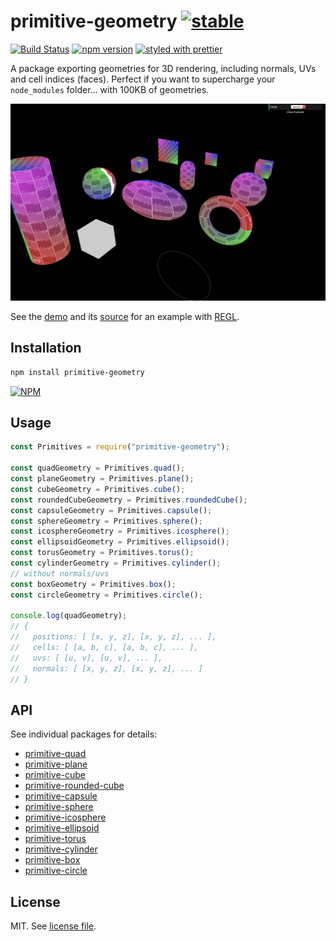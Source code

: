 # primitive-geometry [![stable](http://badges.github.io/stability-badges/dist/stable.svg)](http://github.com/badges/stability-badges)

[![Build Status](https://travis-ci.org/dmnsgn/primitive-geometry.svg?branch=master)](https://travis-ci.org/dmnsgn/primitive-geometry)
[![npm version](https://badge.fury.io/js/primitive-geometry.svg)](https://www.npmjs.com/package/primitive-geometry)
[![styled with prettier](https://img.shields.io/badge/styled_with-prettier-ff69b4.svg)](https://github.com/prettier/prettier)


A package exporting geometries for 3D rendering, including normals, UVs and cell indices (faces). Perfect if you want to supercharge your `node_modules` folder... with 100KB of geometries.

![](https://raw.githubusercontent.com/dmnsgn/primitive-geometry/master/screenshot.gif)

See the [demo](https://dmnsgn.github.io/primitive-geometry/) and its [source](demo/index.js) for an example with [REGL](http://regl.party/).

## Installation

```bash
npm install primitive-geometry
```

[![NPM](https://nodei.co/npm/primitive-geometry.png)](https://nodei.co/npm/primitive-geometry/)

## Usage

```js
const Primitives = require("primitive-geometry");

const quadGeometry = Primitives.quad();
const planeGeometry = Primitives.plane();
const cubeGeometry = Primitives.cube();
const roundedCubeGeometry = Primitives.roundedCube();
const capsuleGeometry = Primitives.capsule();
const sphereGeometry = Primitives.sphere();
const icosphereGeometry = Primitives.icosphere();
const ellipsoidGeometry = Primitives.ellipsoid();
const torusGeometry = Primitives.torus();
const cylinderGeometry = Primitives.cylinder();
// without normals/uvs
const boxGeometry = Primitives.box();
const circleGeometry = Primitives.circle();

console.log(quadGeometry);
// {
//   positions: [ [x, y, z], [x, y, z], ... ],
//   cells: [ [a, b, c], [a, b, c], ... ],
//   uvs: [ [u, v], [u, v], ... ],
//   normals: [ [x, y, z], [x, y, z], ... ]
// }
```

## API

See individual packages for details:

- [primitive-quad](https://npmjs.com/package/primitive-quad)
- [primitive-plane](https://npmjs.com/package/primitive-plane)
- [primitive-cube](https://npmjs.com/package/primitive-cube)
- [primitive-rounded-cube](https://npmjs.com/package/primitive-rounded-cube)
- [primitive-capsule](https://npmjs.com/package/primitive-capsule)
- [primitive-sphere](https://npmjs.com/package/primitive-sphere)
- [primitive-icosphere](https://npmjs.com/package/primitive-icosphere)
- [primitive-ellipsoid](https://npmjs.com/package/primitive-ellipsoid)
- [primitive-torus](https://npmjs.com/package/primitive-torus)
- [primitive-cylinder](https://npmjs.com/package/primitive-cylinder)
- [primitive-box](https://npmjs.com/package/primitive-box)
- [primitive-circle](https://npmjs.com/package/primitive-circle)

## License

MIT. See [license file](https://github.com/dmnsgn/primitive-geometry/blob/master/LICENSE.md).
